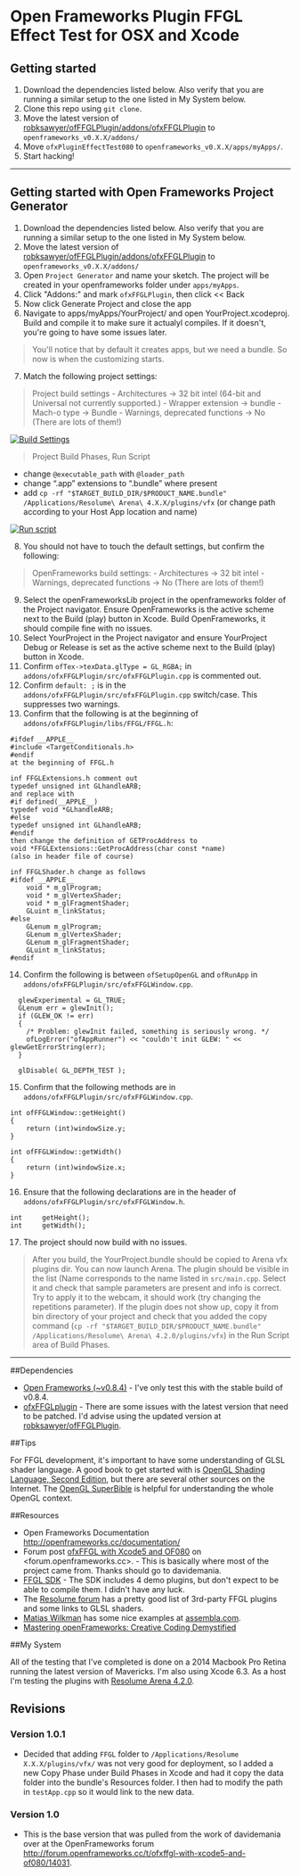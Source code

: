 # Open Frameworks Plugin FFGL Effect Test for OSX and Xcode

## Getting started

1. Download the dependencies listed below. Also verify that you are running a similar setup to the one listed in My System below.
2. Clone this repo using `git clone`.
3. Move the latest version of [robksawyer/ofFFGLPlugin/addons/ofxFFGLPlugin](https://github.com/robksawyer/ofFFGLPlugin) to `openframeworks_v0.X.X/addons/`
4. Move `ofxPluginEffectTest080` to `openframeworks_v0.X.X/apps/myApps/`.
5. Start hacking!

----------------------------------------------------------------------------------


## Getting started with Open Frameworks Project Generator

1. Download the dependencies listed below. Also verify that you are running a similar setup to the one listed in My System below.
2. Move the latest version of [robksawyer/ofFFGLPlugin/addons/ofxFFGLPlugin](https://github.com/robksawyer/ofFFGLPlugin) to `openframeworks_v0.X.X/addons/`
3. Open `Project Generator` and name your sketch. The project will be created in your openframeworks folder under `apps/myApps`.
4. Click "Addons:" and mark `ofxFFGLPlugin`, then click << Back
5. Now click Generate Project and close the app
6. Navigate to apps/myApps/YourProject/ and open YourProject.xcodeproj. Build and compile it to make sure it actualyl compiles. If it doesn't, you're going to have some issues later. 
> You'll notice that by default it creates apps, but we need a bundle. So now is when the customizing starts. 

7. Match the following project settings:
  > Project build settings
    - Architectures -> 32 bit intel (64-bit and Universal not currently supported.)
    - Wrapper extension -> bundle
    - Mach-o type -> Bundle
    - Warnings, deprecated functions -> No (There are lots of them!)

[![Build Settings](http://s22.postimg.org/wm4f4vbd9/Screen_Shot_2015_04_11_at_6_39_54_PM.jpg)](http://s22.postimg.org/motebt3rl/Screen_Shot_2015_04_11_at_6_39_54_PM.png)
  > Project Build Phases, Run Script
  - change `@executable_path` with `@loader_path`
  - change “.app” extensions to “.bundle” where present
  - add `cp -rf "$TARGET_BUILD_DIR/$PRODUCT_NAME.bundle" /Applications/Resolume\ Arena\ 4.X.X/plugins/vfx` (or change path according to your Host App location and name)

[![Run script](http://s13.postimg.org/cy04avio3/Screen_Shot_2015_04_11_at_6_22_21_PM.jpg)](http://s13.postimg.org/3q7vu6blz/Screen_Shot_2015_04_11_at_6_22_21_PM.png)

8. You should not have to touch the default settings, but confirm the following:
  > OpenFrameworks build settings:
    - Architectures -> 32 bit intel
    - Warnings, deprecated functions -> No (There are lots of them!)

9. Select the openFrameworksLib project in the openframeworks folder of the Project navigator. Ensure OpenFrameworks is the active scheme next to the Build (play) button in Xcode. Build OpenFrameworks, it should compile fine with no issues.
10. Select YourProject in the Project navigator and ensure YourProject Debug or Release is set as the active scheme next to the Build (play) button in Xcode.
11. Confirm `ofTex->texData.glType = GL_RGBA;` in `addons/ofxFFGLPlugin/src/ofxFFGLPlugin.cpp` is commented out.
12. Confirm `default: ;` is in the `addons/ofxFFGLPlugin/src/ofxFFGLPlugin.cpp` switch/case. This suppresses two warnings.
13. Confirm that the following is at the beginning of `addons/ofxFFGLPlugin/libs/FFGL/FFGL.h`:
``` 
#ifdef __APPLE__
#include <TargetConditionals.h>
#endif
at the beginning of FFGL.h

inf FFGLExtensions.h comment out
typedef unsigned int GLhandleARB;
and replace with
#if defined(__APPLE__)
typedef void *GLhandleARB;
#else
typedef unsigned int GLhandleARB;
#endif
then change the definition of GETProcAddress to
void *FFGLExtensions::GetProcAddress(char const *name)
(also in header file of course)

inf FFGLShader.h change as follows
#ifdef __APPLE__
    void * m_glProgram;
    void * m_glVertexShader;
    void * m_glFragmentShader;
    GLuint m_linkStatus;
#else
    GLenum m_glProgram;
    GLenum m_glVertexShader;
    GLenum m_glFragmentShader;
    GLuint m_linkStatus;
#endif
```

14. Confirm the following is between `ofSetupOpenGL` and `ofRunApp` in `addons/ofxFFGLPlugin/src/ofxFFGLWindow.cpp`.

```
  glewExperimental = GL_TRUE;
  GLenum err = glewInit();
  if (GLEW_OK != err)
  {
    /* Problem: glewInit failed, something is seriously wrong. */
    ofLogError("ofAppRunner") << "couldn't init GLEW: " << glewGetErrorString(err);
  }

  glDisable( GL_DEPTH_TEST );
```

15. Confirm that the following methods are in `addons/ofxFFGLPlugin/src/ofxFFGLWindow.cpp`.

```
int ofFFGLWindow::getHeight()
{
    return (int)windowSize.y;
}

int ofFFGLWindow::getWidth()
{
    return (int)windowSize.x;
}
```

16. Ensure that the following declarations are in the header of `addons/ofxFFGLPlugin/src/ofxFFGLWindow.h`.
```
int     getHeight();
int     getWidth();
```


17. The project should now build with no issues.


> After you build, the YourProject.bundle should be copied to Arena vfx plugins dir. You can now launch Arena. The plugin should be visible in the list (Name corresponds to the name listed in `src/main.cpp`. Select it and check that sample parameters are present and info is correct. Try to apply it to the webcam, it should work (try changing the repetitions parameter). If the plugin does not show up, copy it from bin directory of your project and check that you added the copy command (`cp -rf "$TARGET_BUILD_DIR/$PRODUCT_NAME.bundle" /Applications/Resolume\ Arena\ 4.2.0/plugins/vfx`) in the Run Script area of Build Phases.  

----------------------------------------------------------------------------------

##Dependencies

- [Open Frameworks (~v0.8.4)](http://openframeworks.cc/download/) - I've only test this with the stable build of v0.8.4.
- [ofxFFGLplugin](https://code.google.com/p/ofxffglplugin/) - There are some issues with the latest version that need to be patched. I'd advise using the updated version at [robksawyer/ofFFGLPlugin](https://github.com/robksawyer/ofFFGLPlugin).


##Tips

For FFGL development, it's important to have some understanding of GLSL shader language. A good book to get started with is [OpenGL Shading Language, Second Edition](http://wiki.labomedia.org/images/1/10/Orange_Book_-_OpenGL_Shading_Language_2nd_Edition.pdf), but there are several other sources on the Internet. The [OpenGL SuperBible](http://www.math.zju.edu.cn/ligangliu/forstudents/C++/OpenGL%20Super%20Bible.pdf) is helpful for understanding the whole OpenGL context.


##Resources

- Open Frameworks Documentation <http://openframeworks.cc/documentation/>
- Forum post [ofxFFGL with Xcode5 and OF080](http://forum.openframeworks.cc/t/ofxffgl-with-xcode5-and-of080/14031/28) on <forum.openframeworks.cc>. - This is basically where most of the project came from. Thanks should go to davidemania.
- [FFGL SDK](http://freeframe.sourceforge.net/) - The SDK includes 4 demo plugins, but don't expect to be able to compile them. I didn't have any luck.
- The [Resolume forum](http://resolume.com/forum/) has a pretty good list of 3rd-party FFGL plugins and some links to GLSL shaders.
- [Matias Wilkman](http://matiaswilkman.blogspot.co.at/search/label/ffgl) has some nice examples at [assembla.com](https://www.assembla.com/code/ffgl/subversion/nodes/14/trunk/Source/FFGLPlugins).
- [Mastering openFrameworks: Creative Coding Demystified](http://www.amazon.com/Mastering-openFrameworks-Creative-Coding-Demystified/dp/1849518041)

##My System

All of the testing that I've completed is done on a 2014 Macbook Pro Retina running the latest version of Mavericks. I'm also using Xcode 6.3. As a host I'm testing the plugins with [Resolume Arena 4.2.0](http://resolume.com/blog/11850/resolume-4-2-released-smoother-and-faster).

## Revisions

### Version 1.0.1
- Decided that adding `FFGL` folder to `/Applications/Resolume X.X.X/plugins/vfx/` was not very good for deployment, so I added a new Copy Phase under Build Phases in Xcode and had it copy the data folder into the bundle's Resources folder. I then had to modify the path in `testApp.cpp` so it would link to the new data.

### Version 1.0
- This is the base version that was pulled from the work of davidemania over at the OpenFrameworks forum <http://forum.openframeworks.cc/t/ofxffgl-with-xcode5-and-of080/14031>. 